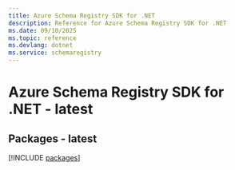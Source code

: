 ```yaml
---
title: Azure Schema Registry SDK for .NET
description: Reference for Azure Schema Registry SDK for .NET
ms.date: 09/10/2025
ms.topic: reference
ms.devlang: dotnet
ms.service: schemaregistry
---
```

# Azure Schema Registry SDK for .NET - latest
## Packages - latest
[!INCLUDE [packages](schema-registry-index.md)]